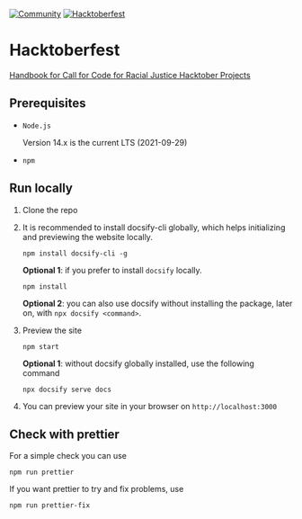 [![Community](https://img.shields.io/badge/Join-Community-blue.svg)](https://callforcode.org/slack) [![Hacktoberfest](https://img.shields.io/badge/Celebrate-Hacktoberfest-orange.svg)](https://call-for-code-for-racial-justice.github.io/Hacktoberfest/#/?id=main)

# Hacktoberfest

[Handbook for Call for Code for Racial Justice Hacktober Projects](https://call-for-code-for-racial-justice.github.io/Hacktoberfest)

## Prerequisites

- `Node.js`

  Version 14.x is the current LTS (2021-09-29)

- `npm`

## Run locally

1. Clone the repo

2. It is recommended to install docsify-cli globally, which helps initializing and previewing the website locally.

   ```
   npm install docsify-cli -g
   ```

   **Optional 1**: if you prefer to install `docsify` locally.

   ```
   npm install
   ```

   **Optional 2**: you can also use docsify without installing the package, later on, with `npx docsify <command>`.

3. Preview the site

   ```
   npm start
   ```

   **Optional 1**: without docsify globally installed, use the following command

   ```
   npx docsify serve docs
   ```

4. You can preview your site in your browser on `http://localhost:3000`

## Check with prettier

For a simple check you can use

```
npm run prettier
```

If you want prettier to try and fix problems, use

```
npm run prettier-fix
```
